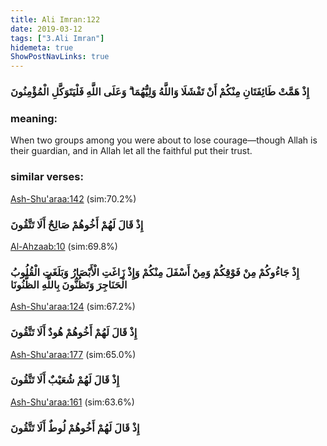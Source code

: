 ```yaml
---
title: Ali Imran:122
date: 2019-03-12
tags: ["3.Ali Imran"]
hidemeta: true 
ShowPostNavLinks: true 
---
```

### إِذْ هَمَّتْ طَائِفَتَانِ مِنْكُمْ أَنْ تَفْشَلَا وَاللَّهُ وَلِيُّهُمَا ۗ وَعَلَى اللَّهِ فَلْيَتَوَكَّلِ الْمُؤْمِنُونَ
### meaning: 
When two groups among you were about to lose courage—though Allah is their guardian, and in Allah let all the faithful put their trust.
### similar verses: 

[Ash-Shu'araa:142](/26/142) (sim:70.2%)

### إِذْ قَالَ لَهُمْ أَخُوهُمْ صَالِحٌ أَلَا تَتَّقُونَ

[Al-Ahzaab:10](/33/10) (sim:69.8%)

### إِذْ جَاءُوكُمْ مِنْ فَوْقِكُمْ وَمِنْ أَسْفَلَ مِنْكُمْ وَإِذْ زَاغَتِ الْأَبْصَارُ وَبَلَغَتِ الْقُلُوبُ الْحَنَاجِرَ وَتَظُنُّونَ بِاللَّهِ الظُّنُونَا

[Ash-Shu'araa:124](/26/124) (sim:67.2%)

### إِذْ قَالَ لَهُمْ أَخُوهُمْ هُودٌ أَلَا تَتَّقُونَ

[Ash-Shu'araa:177](/26/177) (sim:65.0%)

### إِذْ قَالَ لَهُمْ شُعَيْبٌ أَلَا تَتَّقُونَ

[Ash-Shu'araa:161](/26/161) (sim:63.6%)

### إِذْ قَالَ لَهُمْ أَخُوهُمْ لُوطٌ أَلَا تَتَّقُونَ

